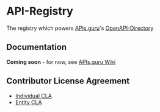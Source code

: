 # API-Registry

The registry which powers [APIs.guru](https://apis.guru/)'s [OpenAPI-Directory](https://github.com/apis-guru/OpenAPI-directory)

## Documentation

**Coming soon** - for now, see [APIs.guru Wiki](https://github.com/APIs-guru/openapi-directory/wiki/Development)

## Contributor License Agreement

* [Individual CLA](./CLA/CLA.md)
* [Entity CLA](./CLA/entity-CLA.md)

